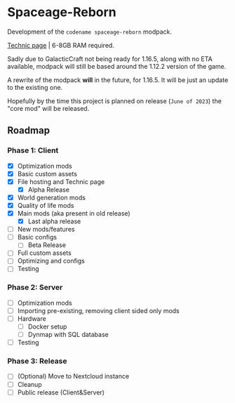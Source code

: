 # Spaceage-Reborn

Development of the `codename spaceage-reborn` modpack.

[Technic page](https://www.technicpack.net/modpack/galacticage-reborn.1950730) | 6-8GB RAM required.

Sadly due to GalacticCraft not being ready for 1.16.5, along with no ETA available, modpack will still be based around the 1.12.2 version of the game.

A rewrite of the modpack **will** in the future, for 1.16.5. It will be just an update to the existing one.

Hopefully by the time this project is planned on release (`June of 2023`) the "core mod" will be released.

## Roadmap

### Phase 1: Client

- [x] Optimization mods
- [x] Basic custom assets
- [x] File hosting and Technic page
  - [x] Alpha Release
- [x] World generation mods
- [x] Quality of life mods
- [x] Main mods (aka present in old release)
  - [x] Last alpha release
- [ ] New mods/features
- [ ] Basic configs
  - [ ] Beta Release
- [ ] Full custom assets
- [ ] Optimizing and configs
- [ ] Testing

### Phase 2: Server

- [ ] Optimization mods
- [ ] Importing pre-existing, removing client sided only mods
- [ ] Hardware
  - [ ] Docker setup
  - [ ] Dynmap with SQL database
- [ ] Testing

### Phase 3: Release

- [ ] \(Optional) Move to Nextcloud instance
- [ ] Cleanup
- [ ] Public release (Client&Server)
